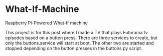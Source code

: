 # What-If-Machine
Raspberry Pi-Powered What-If machine

This project is for this post where I made a TV that plays Futurama tv episodes based on a button press. There are three services to create, but only the buttons.service will start at boot. The other two are started and stopped depending on the button presses in the buttons.py script.
